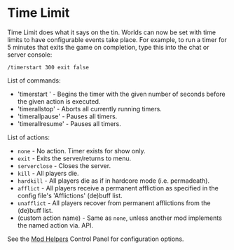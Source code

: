 # Time Limit

Time Limit does what it says on the tin. Worlds can now be set with time limits to have configurable events take place. For example, to run a timer for 5 minutes that exits the game on completion, type this into the chat or server console:

  `/timerstart 300 exit false`

List of commands:
* 'timerstart <seconds> <action> <loops>' - Begins the timer with the given number of seconds before the given action is executed.
* 'timerallstop' - Aborts all currently running timers.
* 'timerallpause' - Pauses all timers.
* 'timerallresume' - Pauses all timers.

List of actions:

* `none` - No action. Timer exists for show only.
* `exit` - Exits the server/returns to menu.
* `serverclose` - Closes the server.
* `kill` - All players die.
* `hardkill` - All players die as if in hardcore mode (i.e. permadeath).
* `afflict` - All players receive a permanent affliction as specified in the config file's 'Afflictions' (de)buff list.
* `unafflict` - All players recover from permanent afflictions from the (de)buff list.
* (custom action name) - Same as `none`, unless another mod implements the named action via. API.

See the [Mod Helpers](https://forums.terraria.org/index.php?threads/mod-helpers-a-modders-mod-for-mods-and-modding.63670/) Control Panel for configuration options.